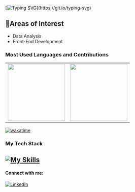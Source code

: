 [![Typing SVG](https://readme-typing-svg.demolab.com?font=Fira+Code&weight=600&size=25&duration=4990&pause=1000&color=BA47F7&width=435&lines=Hello+I'm+Bianca!%F0%9F%99%8B%F0%9F%8F%BE%E2%80%8D%E2%99%80%EF%B8%8F;Computer+science+student.)](https://git.io/typing-svg)

## 📌Areas of Interest
- Data Analysis
- Front-End Development

### Most Used Languages and Contributions
<div align="center">
  <table>
    <tr>
      <td><img src="https://github-readme-streak-stats.herokuapp.com/?user=BiancaCancian&theme=tokyonight&hide_border=true" height="180px"/></td>
      <td><img src="https://github-readme-stats.vercel.app/api/top-langs/?username=BiancaCancian&theme=tokyonight&show_icons=true&hide_border=true&layout=compact" height="180px"/></td>
    </tr>
  </table>
</div>

[![wakatime](https://wakatime.com/badge/user/e1682919-7a07-4754-aeb9-3982a7a525c0.svg)](https://wakatime.com/@e1682919-7a07-4754-aeb9-3982a7a525c0)

### My Tech Stack
<h2>
<a href="https://skillicons.dev">
    <img src="https://skillicons.dev/icons?i=html,css,js,sass,python,java,react,bootstrap,vite,nodejs,flask,mysql,mongodb,postgresql,vscode,pycharm,eclipse" alt="My Skills">
</a>
</h2>

#### Connect with me:
[![LinkedIn](https://img.shields.io/badge/-LinkedIn-000?style=for-the-badge&logo=linkedin&logoColor=FF00F6&color:FFF)](https://www.linkedin.com/in/bianca-cancian-4a60b61a3/)







